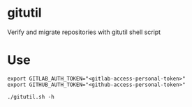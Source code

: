 # gitutil

Verify and migrate repositories with gitutil shell script


# Use
```
export GITLAB_AUTH_TOKEN="<gitlab-access-personal-token>"
export GITHUB_AUTH_TOKEN="<github-access-personal-token>"

./gitutil.sh -h
```
